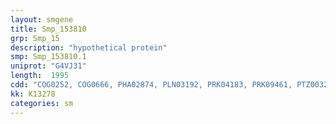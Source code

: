 ```yaml
---
layout: smgene
title: Smp_153810
grp: Smp_15
description: "hypothetical protein"
smp: Smp_153810.1
uniprot: "G4VJ31"
length:  1995
cdd: "COG0252, COG0666, PHA02874, PLN03192, PRK04183, PRK09461, PTZ00322, TIGR00519, cd00204, cd08963, cl00216, cl02529, pfam00023, pfam00710, pfam13637, smart00870"
kk: K13278
categories: sm
---
```

